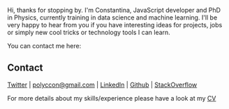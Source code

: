 Hi, thanks for stopping by. I'm Constantina, JavaScript developer and PhD in Physics, currently training in data science and machine
learning. I'll be very happy to hear from you if you have interesting ideas for projects, jobs or simply new cool tricks or technology tools I can learn.

You can contact me here:

## Contact
[Twitter](https://twitter.com/polyccon) | polyccon@gmail.com | [LinkedIn](https://www.linkedin.com/in/polycco) | [Github](https://github.com/polyccon) | [StackOverflow](https://stackoverflow.com/users/8650897/polyccon)


For more details about my skills/experience please have a look at my [CV](https://github.com/polyccon/cv/blob/master/CV.md)
